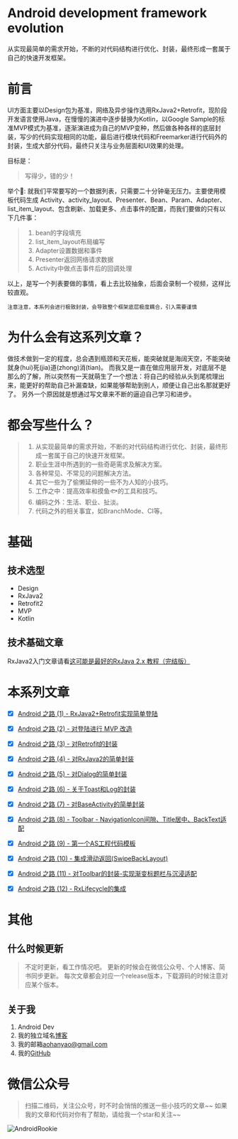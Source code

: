 # Android development framework evolution
从实现最简单的需求开始，不断的对代码结构进行优化、封装，最终形成一套属于自己的快速开发框架。

# 前言
UI方面主要以Design包为基准，网络及异步操作选用RxJava2+Retrofit，现阶段开发语言使用Java，在慢慢的演进中逐步替换为Kotlin，以Google Sample的标准MVP模式为基准，逐渐演进成为自己的MVP变种，然后做各种各样的底层封装，写少的代码实现相同的功能，最后进行模块代码和Freemarker进行代码外的封装，生成大部分代码，最终只关注与业务层面和UI效果的处理。

目标是：

>写得少，错的少！

举个🌰:
就我们平常要写的一个数据列表，只需要二十分钟毫无压力。主要使用模板代码生成 Activity、activity_layout、Presenter、Bean、Param、Adapter、list_item_layout、包含刷新、加载更多、点击事件的配置，而我们要做的只有以下几件事：
> 1. bean的字段填充
> 2. list_item_layout布局编写
> 3. Adapter设置数据和事件
> 4. Presenter返回网络请求数据
> 5. Activity中做点击事件后的回调处理

以上，是写一个列表要做的事情，看上去比较抽象，后面会录制一个视频，这样比较直观。

`注意注意，本系列会进行极致封装，会导致整个框架底层极度耦合，引入需要谨慎`


# 为什么会有这系列文章？
做技术做到一定的程度，总会遇到瓶颈和天花板，能突破就是海阔天空，不能突破就身(hui)死(jia)道(zhong)消(tian)。
而我又是一直在做应用层开发，对底层不是那么的了解，所以突然有一天就萌生了一个想法：将自己的经验从头到尾梳理出来，能更好的帮助自己补漏查缺，如果能够帮助到别人，顺便让自己出名那就更好了。
另外一个原因就是想通过写文章来不断的逼迫自己学习和进步。

# 都会写些什么？
> 1. 从实现最简单的需求开始，不断的对代码结构进行优化、封装，最终形成一套属于自己的快速开发框架。
> 2. 职业生涯中所遇到的一些奇葩需求及解决方案。
> 3. 各种常见、不常见的问题解决方法。
> 4. 其它一些为了偷懒延伸的一些不为人知的小技巧。
> 6. 工作之中：提高效率和摸鱼🐟的工具和技巧。
> 7. 编码之外：生活、职业、扯淡。
> 8. 代码之外的相关事宜，如BranchMode、CI等。



# 基础

## 技术选型
- Design
- RxJava2
- Retrofit2
- MVP
- Kotlin

## 技术基础文章
RxJava2入门文章请看[这可能是最好的RxJava 2.x 教程（完结版）](https://www.jianshu.com/p/0cd258eecf60)

# 本系列文章
- [x] [Android 之路 (1) - RxJava2+Retrofit实现简单登陆](http://fullscreendeveloper.cn/articles/2018/10/08/1538984930011.html)
- [x] [Android 之路 (2) - 对登陆进行 MVP 改造](http://fullscreendeveloper.cn/articles/2018/10/09/1539084359439.html)
- [x] [Android 之路 (3) - 对Retrofit的封装](http://fullscreendeveloper.cn/articles/2018/10/10/1539167974165.html)
- [x] [Android 之路 (4) - 对RxJava2的简单封装](http://fullscreendeveloper.cn/articles/2018/10/11/1539255083332.html)
- [x] [Android 之路 (5) - 对Dialog的简单封装](http://fullscreendeveloper.cn/articles/2018/10/13/1539412875888.html)
- [x] [Android 之路 (6) - 关于Toast和Log的封装](http://fullscreendeveloper.cn/articles/2018/11/07/1541580610117.html)
- [x] [Android 之路 (7) - 对BaseActivity的简单封装](http://fullscreendeveloper.cn/articles/2019/05/06/1557135966652.html)
- [x] [Android 之路 (8) - Toolbar - NavigationIcon间隙、Title居中、BackText适配](http://fullscreendeveloper.cn/articles/2019/05/17/1558090070765.html)
- [x] [Android 之路 (9) - 第一个AS工程代码模板](http://fullscreendeveloper.cn/articles/2019/05/19/1558235126435.html)
- [x] [Android 之路 (10) - 集成滑动返回(SwipeBackLayout)](http://fullscreendeveloper.cn/articles/2019/05/20/1558344854226.html)
- [x] [Android 之路 (11) - 对Toolbar的封装-实现渐变标题栏与沉浸适配](http://fullscreendeveloper.cn/articles/2019/05/23/1558614398661.html)
- [x] [Android 之路 (12) - RxLifecycle的集成](http://fullscreendeveloper.cn/articles/2019/05/31/1559294685034.html)


# 其他
## 什么时候更新
> 不定时更新，看工作情况吧。
> 更新的时候会在微信公众号、个人博客、简书同步更新。
> 每次文章都会对应一个release版本，下载源码的时候注意对应某个版本。

## 关于我
1. Android Dev
3. 我的独立域名[博客](fullscreendeveloper.cn)
4. 我的邮箱[aohanyao@gmail.com](aohanyao@gmail.com)
5. 我的[GitHub](https://github.com/aohanyao)


# 微信公众号
> 扫描二维码，关注公众号，时不时会悄悄的推送一些小技巧的文章~~
> 如果我的文章和代码对你有了帮助，请给我一个star和关注~~

![AndroidRookie](https://avatars1.githubusercontent.com/u/13215774?s=460&v=4)
